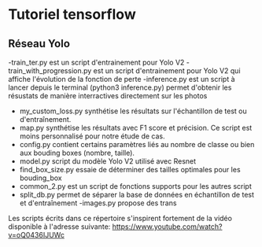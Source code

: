 # Tutoriel tensorflow
## Réseau Yolo


-train_ter.py est un script d'entrainement pour Yolo V2
-train_with_progression.py est un script d'entrainement pour Yolo V2 qui affiche l'évolution de la fonction de perte
-inference.py est un script à lancer depuis le terminal (python3 inference.py) permet d'obtenir les résustats de manière interractives directement sur les photos
- my_custom_loss.py synthétise les résultats sur l'échantillon de test ou d'entraînement.
- map.py synthétise les résultats avec F1 score et précision. Ce script est moins personnalisé pour notre étude de cas.
- config.py contient certains paramètres liés au nombre de classe ou bien aux bouding boxes (nombre, taille).
- model.py script du modèle Yolo V2 utilisé avec Resnet
- find_box_size.py essaie de déterminer des tailles optimales pour les bouding_box
- common_2.py est un script de fonctions supports pour les autres script
- split_db.py permet de séparer la base de données en échantillon de test et d'entraînement
-images.py propose des trans

Les scripts écrits dans ce répertoire s'inspirent fortement de la vidéo disponible à l'adresse suivante: https://www.youtube.com/watch?v=oQ0436IJUWc



